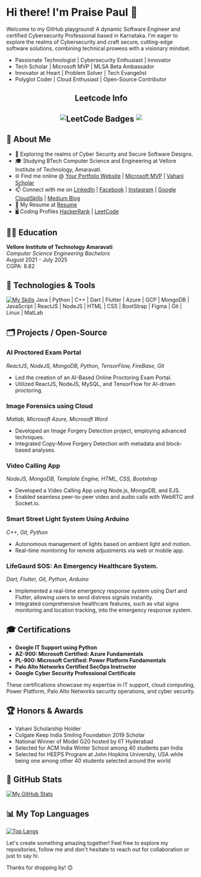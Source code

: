 # Hi there! I'm Praise Paul 👋

Welcome to my GitHub playground! A dynamic Software Engineer and certified Cybersecurity Professional based in Karnataka. I'm eager to explore the realms of Cybersecurity and craft secure, cutting-edge software solutions, combining technical prowess with a visionary mindset.

- Passionate Technologist | Cybersecurity Enthusiast | Innovator
- Tech Scholar | Microsoft MVP | MLSA Beta Ambassador
- Innovator at Heart | Problem Solver | Tech Evangelist
- Polyglot Coder | Cloud Enthusiast | Open-Source Contributor


<h2 align="center">Leetcode Info<h2>  
<p align="center">
  <img src="https://leetcode-badge-showcase.vercel.app/api?username=Praisepaul&theme=dark" alt="LeetCode Badges"/>
  <img align=top flex-grow=1 src="https://leetcard.jacoblin.cool/Praisepaul?theme=dark&font=Nunito&ext=heatmap" />  
</p>
  
## 🚀 About Me

- 🌱 Exploring the realms of Cyber Security and Secure Software Designs.
- 🎓 Studying BTech Computer Science and Engineering at Vellore Institute of Technology, Amaravati.
- 🌐 Find me online @ [Your Portfolio Website](https://praisepaul.live) | [Microsoft MVP](https://mvp.microsoft.com/en-US/studentambassadors/profile/4ef8573a-1ecf-43e0-bcf8-da9f9c6888c0) | [Vahani Scholar](https://www.vahanischolarship.com/2021)
- 📫 Connect with me on [LinkedIn](https://www.linkedin.com/in/praise-paul) | [Facebook](https://www.facebook.com/praise4jesuschrist) | [Instagram](https://www.instagram.com/_praise_paul) | [Google CloudSkills](https://www.cloudskillsboost.google/public_profiles/2b45670d-7cb9-4a9b-81d1-47db32425fef) | [Medium Blog](https://medium.com/@praise20024christ)
- 📄 My Resume at [Resume](https://shorturl.at/kxLW5)
- 🖥️ Coding Profiles [HackerRank](https://www.hackerrank.com/profile/praise20024chri1) | [LeetCode](https://leetcode.com/Praisepaul/)

## 🧑‍🎓 Education
   **Vellore Institute of Technology Amaravati**  
      *Computer Science Engineering Bachelors*  
      August 2021 - July 2025  
      CGPA: 8.82

## 🔧 Technologies & Tools

[![My Skills](https://skillicons.dev/icons?i=java,python,cpp,dart,flutter,azure,gcp,mongodb,js,react,nodejs,html,css,bootstrap,figma,git,linux,matlab&perline=20)](https://skillicons.dev)
Java | Python | C++ | Dart | Flutter | Azure | GCP | MongoDB | JavaScript | ReactJS | NodeJS | HTML | CSS | BootStrap | Figma | Git | Linux | MatLab 

## 🗂️ Projects / Open-Source
### AI Proctored Exam Portal
*ReactJS, NodeJS, MongoDB, Python, TensorFlow, FireBase, Git*
- Led the creation of an AI-Based Online Proctoring Exam Portal.
- Utilized ReactJS, NodeJS, MySQL, and TensorFlow for AI-driven proctoring.

### Image Forensics using Cloud
*Matlab, Microsoft Azure, Microsoft Word*
- Developed an Image Forgery Detection project, employing advanced techniques.
- Integrated Copy-Move Forgery Detection with metadata and block-based analyses.

### Video Calling App
*NodeJS, MongoDB, Template Engine, HTML, CSS, Bootstrap*
- Developed a Video Calling App using Node.js, MongoDB, and EJS.
- Enabled seamless peer-to-peer video and audio calls with WebRTC and Socket.io.

### Smart Street Light System Using Arduino
*C++, Git, Python*
- Autonomous management of lights based on ambient light and motion.
- Real-time monitoring for remote adjustments via web or mobile app.

### LifeGaurd SOS: An Emergency Healthcare System.
*Dart, Flutter, Git, Python, Arduino*
- Implemented a real-time emergency response system using Dart and Flutter, allowing users to send distress signals instantly.
- Integrated comprehensive healthcare features, such as vital signs monitoring and location tracking, into the emergency response system.

## 🎓 Certifications
- **Google IT Support using Python**
- **AZ-900: Microsoft Certified: Azure Fundamentals**
- **PL-900: Microsoft Certified: Power Platform Fundamentals**
- **Palo Alto Networks Certified SecOps Instructor**
- **Google Cyber Security Professional Certificate**

These certifications showcase my expertise in IT support, cloud computing, Power Platform, Palo Alto Networks security operations, and cyber security.

## 🏆 Honors & Awards
- Vahani Scholarship Holder
- Colgate Keep India Smiling Foundation 2019 Scholar
- National Winner of Model G20 hosted by IIT Hyderabad
- Selected for ACM India Winter School among 40 students pan India
- Selected for HEEPS Program at John Hopkins University, USA while being one among other 40 students selected around the world
  
## 🌟 GitHub Stats

[![My GitHub Stats](https://github-readme-stats.vercel.app/api?username=Praisepaul&show_icons=true&hide_title=true&hide_border=true&count_private=true)](https://github.com/Praisepaul)

## 📊 My Top Languages

[![Top Langs](https://github-readme-stats.vercel.app/api/top-langs/?username=Praisepaul&layout=compact&hide_border=true)](https://github.com/Praisepaul)

Let's create something amazing together! Feel free to explore my repositories, follow me and don't hesitate to reach out for collaboration or just to say hi.

Thanks for dropping by! 😊
